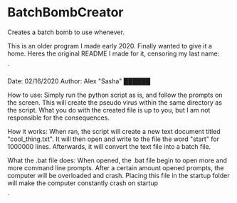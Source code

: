 # BatchBombCreator
Creates a batch bomb to use whenever.

This is an older program I made early 2020. Finally wanted to give it a home.
Heres the original README I made for it, censoring my last name:

`

Date: 02/16/2020
Author: Alex "Sasha" ██████

How to use: 
	Simply run the python script as is, and follow the prompts on the screen. 
  This will create the pseudo virus within the same directory as the script. 
  What you do with the created file is up to you, but I am not responsible for the consequences. 

How it works:
	When ran, the script will create a new text document titled "cool_thing.txt". 
  It will then open and write to the file the word "start" for 1000000 lines. 
  Afterwards, it will convert the text file into a batch file.

What the .bat file does:
	When opened, the .bat file begin to open more and more command line prompts. 
  After a certain amount opened prompts, the computer will be overloaded and crash. 
  Placing this file in the startup folder will make the computer constantly crash on startup
  
  `
  
